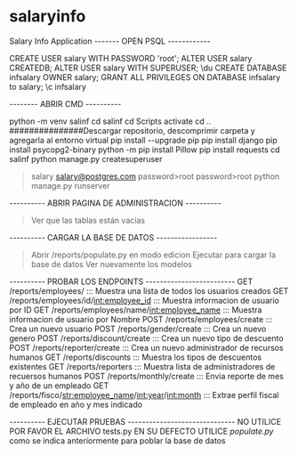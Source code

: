 # salaryinfo
Salary Info Application
------- OPEN PSQL ------------

CREATE USER salary WITH PASSWORD 'root';
ALTER USER salary CREATEDB;
ALTER USER salary WITH SUPERUSER;
\du
CREATE DATABASE infsalary OWNER salary;
GRANT ALL PRIVILEGES ON DATABASE infsalary to salary;
\c infsalary

-------- ABRIR CMD  ----------

python -m venv salinf
cd salinf
cd Scripts
activate
cd ..
###############Descargar repositorio, descomprimir carpeta y agregarla al entorno virtual
pip install --upgrade pip
pip install django
pip install psycopg2-binary
python -m pip install Pillow
pip install requests
cd salinf
python manage.py createsuperuser
>salary
>salary@postgres.com
password>root
password>root
python manage.py runserver


---------- ABRIR PAGINA DE ADMINISTRACION ----------
> Ver que las tablas están vacias

---------- CARGAR LA BASE DE DATOS -----------------
> Abrir /reports/populate.py en modo edicion
> Ejecutar para cargar la base de datos
> Ver nuevamente los modelos

---------- PROBAR LOS ENDPOINTS -------------------------
GET  /reports/employees/ 					::: Muestra una lista de todos los usuarios creados
GET  /reports/employees/id/<int:employee_id> 			::: Muestra informacion de usuario por ID
GET  /reports/employees/name/<int:employee_name> 		::: Muestra informacion de usuario por Nombre
POST /reports/employees/create					::: Crea un nuevo usuario
POST /reports/gender/create					::: Crea un nuevo genero
POST /reports/discount/create					::: Crea un nuevo tipo de descuento
POST /reports/reporter/create					::: Crea un nuevo administrador de recursos humanos
GET  /reports/discounts						::: Muestra los tipos de descuentos existentes
GET  /reports/reporters						::: Muestra lista de administradores de recuersos humanos
POST /reports/monthly/create					::: Envia reporte de mes y año de un empleado
GET  /reports/fisco/<str:employee_name>/<int:year>/<int:month>	::: Extrae perfil fiscal de empleado en año y mes indicado


---------- EJECUTAR PRUEBAS ------------------------------
NO UTILICE POR FAVOR EL ARCHIVO tests.py EN SU DEFECTO UTILICE *populate.py* como se indica
anteriormente para poblar la base de datos
